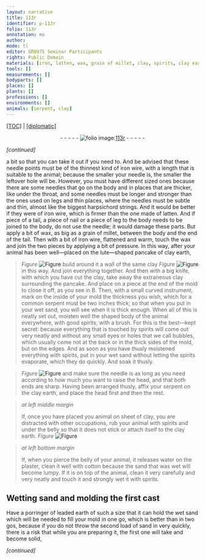 ```yaml
---
layout: narrative
title: 113r
identifier: p-113r
folio: 113r
annotation: no
author:
mode: tl
editor: GR8975 Seminar Participants
rights: Public Domain
materials: [iron, latten, wax, grain of millet, clay, spirits, clay earth, earth, water, plaster, cotton, leaded earth]
tools: []
measurements: []
bodyparts: []
places: []
plants: []
professions: []
environments: []
animals: [serpent, clay]
---
```


<p><a href="{{ site.baseurl }}/translation/">[TOC]</a> | <a href="{{ site.baseurl }}/texts/p-113r_tc/" target="_blank">[diplomatic]</a></p><div class="folio" align="center">- - - - - <a href="http://gallica.bnf.fr/ark:/12148/btv1b10500001g/f231.image" target="_blank"><img src="https://cu-mkp.github.io/2017-workshop-edition/assets/photo-icon.png" alt="folio image: " style="display:inline-block; margin-bottom:-3px;"/>113r</a> - - - - - </div>  
 
*[continued]*
  
a bit so that you can take it out if you need to. And be advised that these needle points must be of the thinnest kind of <span class="m">iron</span> wire, with a length that is suitable to the animal; because the smaller your needle is, the smaller the leftover hole will be. However, you must have different sized ones because there are some needles that go on the body and in places that are thicker, like under the throat, and some <span class="sup">needles</span> must be longer and stronger than the ones used on legs and thin places, where the needles must be subtle and thin, almost like the biggest harpsichord strings. And it would be better if they were of <span class="m">iron</span> wire, which is firmer than the one made of <span class="m">latten</span>. And if piece of a tail, a piece of nail or a piece of leg to the body needs to be joined to the body, do not use the needle; it would damage these parts. But apply a bit of <span class="m">wax</span>, as big as a <span class="m">grain of millet</span>, between the body and the end of the tail. Then with a bit of <span class="m">iron</span> wire, flattened and warm, touch the <span class="m">wax</span> and join the two pieces by applying a bit of pressure. In this way, after your animal has been well—placed on the lute—shaped pancake <span class="sup">of clay earth</span>, 
> *Figure*
> <a href="https://drive.google.com/open?id=0B9-oNrvWdlO5YkE1Vm1ZMmRoVm8" target="_blank"><img src="https://cu-mkp.github.io/GR8975-edition/assets/photo-icon.png" alt="Figure" style="display:inline-block; margin-bottom:-3px;"/></a>
 build around it a wall of the same <span class="m">clay</span> 
> *Figure*
> <a href="https://drive.google.com/open?id=0B9-oNrvWdlO5aW1sekxQWGJJY0E" target="_blank"><img src="https://cu-mkp.github.io/GR8975-edition/assets/photo-icon.png" alt="Figure" style="display:inline-block; margin-bottom:-3px;"/></a>
 in this way. And join everything together. And then with a big knife, with which you have cut the <span class="m">clay</span>, take away the extraneous <span class="sup">clay</span> surrounding the pancake. And place on a piece at the end of the mold to close it off, as you see in B. Then, with a small curved instrument, mark on the inside of your mold the thickness you wish, which for a common <span class="al">serpent</span> must be two inches thick; so that when you put in your wet sand, you will see when it is thick enough. When all of this is neatly set out, moisten well the shaped body of the animal everywhere, with good <span class="m">spirits</span>, with a brush. For this is the best—kept secret: because everything that is touched by <span class="m">spirits</span> will come out very neatly and without any small eyes or holes that we call bubbles, which usually come not at the back or in the thick sides of the mold, but on the edges. And as soon as you have thusly moistened everything with <span class="m">spirits</span>, put in your wet sand without letting the <span class="m">spirits</span> evaporate, which they do quickly. And soak it thusly.
 
 
> *Figure*
> <a href="https://drive.google.com/open?id=0B9-oNrvWdlO5MDEzX0RhXzJGcXc" target="_blank"><img src="https://cu-mkp.github.io/GR8975-edition/assets/photo-icon.png" alt="Figure" style="display:inline-block; margin-bottom:-3px;"/></a>
 and make sure the needle is as long as you need according to how much you want to raise the head, and that both ends are sharp. Having been arranged thusly, affix your <span class="al">serpent</span> on the <span class="m">clay earth</span>, and place the head first and then the rest. 
 
> *at left middle margin*
> 
> 
>   If, once you have placed you animal on sheet of <span class="m">clay</span>, you are distracted with other occupations, rub your animal with <span class="m">spirits</span> and under the belly so that it does not stick or attach itself to the <span class="sup"><span class="al">clay</span></span> <span class="m">earth</span>. 
> *Figure*
> <a href="https://drive.google.com/open?id=0B9-oNrvWdlO5Qm8wSlJPOWxfZWM" target="_blank"><img src="https://cu-mkp.github.io/GR8975-edition/assets/photo-icon.png" alt="Figure" style="display:inline-block; margin-bottom:-3px;"/></a>
 
 
> *at left bottom margin*
> 
> 
> If, when you pierce the belly of your animal, it releases <span class="m">water</span> on the <span class="m">plaster</span>, clean it well with <span class="m">cotton</span> because the sand that was wet will become lumpy. If it is on top of the animal, clean it very carefully and very neatly and touch it and strongly wet it with <span class="m">spirits</span>.
 
 
  

## Wetting sand and molding the first cast

 
Have a porringer of <span class="m">leaded earth</span> of such a size that it can hold the wet sand which will be needed to fill your mold in one go, which is better than in two gos, because if you do not throw the second load of sand in very quickly, there is a risk that while you are preparing it, the first one will take and become solid,
 
*[continued]*
 
